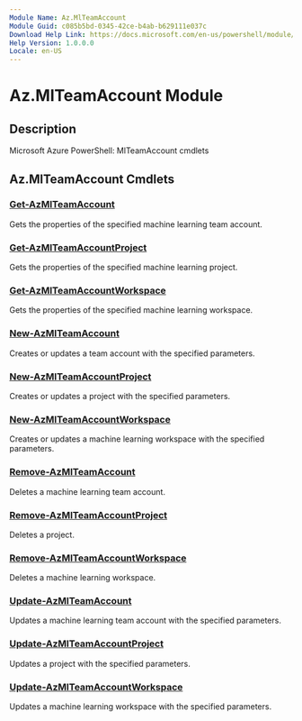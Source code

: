 ```yaml
---
Module Name: Az.MlTeamAccount
Module Guid: c085b5bd-0345-42ce-b4ab-b629111e037c
Download Help Link: https://docs.microsoft.com/en-us/powershell/module/az.mlteamaccount
Help Version: 1.0.0.0
Locale: en-US
---
```


# Az.MlTeamAccount Module
## Description
Microsoft Azure PowerShell: MlTeamAccount cmdlets

## Az.MlTeamAccount Cmdlets
### [Get-AzMlTeamAccount](Get-AzMlTeamAccount.md)
Gets the properties of the specified machine learning team account.

### [Get-AzMlTeamAccountProject](Get-AzMlTeamAccountProject.md)
Gets the properties of the specified machine learning project.

### [Get-AzMlTeamAccountWorkspace](Get-AzMlTeamAccountWorkspace.md)
Gets the properties of the specified machine learning workspace.

### [New-AzMlTeamAccount](New-AzMlTeamAccount.md)
Creates or updates a team account with the specified parameters.

### [New-AzMlTeamAccountProject](New-AzMlTeamAccountProject.md)
Creates or updates a project with the specified parameters.

### [New-AzMlTeamAccountWorkspace](New-AzMlTeamAccountWorkspace.md)
Creates or updates a machine learning workspace with the specified parameters.

### [Remove-AzMlTeamAccount](Remove-AzMlTeamAccount.md)
Deletes a machine learning team account.

### [Remove-AzMlTeamAccountProject](Remove-AzMlTeamAccountProject.md)
Deletes a project.

### [Remove-AzMlTeamAccountWorkspace](Remove-AzMlTeamAccountWorkspace.md)
Deletes a machine learning workspace.

### [Update-AzMlTeamAccount](Update-AzMlTeamAccount.md)
Updates a machine learning team account with the specified parameters.

### [Update-AzMlTeamAccountProject](Update-AzMlTeamAccountProject.md)
Updates a project with the specified parameters.

### [Update-AzMlTeamAccountWorkspace](Update-AzMlTeamAccountWorkspace.md)
Updates a machine learning workspace with the specified parameters.

